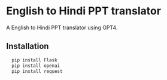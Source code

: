 
# English to Hindi PPT translator

A English to Hindi PPT translator using GPT4.

## Installation

```bash
  pip install Flask
  pip install openai
  pip install request
```




